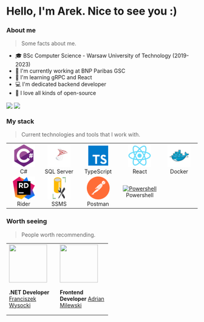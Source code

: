 <h1 algin="left">Hello, I'm Arek. Nice to see you :)</h1>
<h3 align="left">About me</h3>

>Some facts about me.

- :mortar_board: BSc Computer Science - Warsaw University of Technology (2019-2023)
- :office: I'm currently working at BNP Paribas GSC
- :seedling: I'm learning gRPC and React
- :computer: I'm dedicated backend developer
- :purple_heart: I love all kinds of open-source
  
<img align="center" src="https://github-readme-stats.vercel.app/api/top-langs/?username=Kasprzak-Arkadiusz&hide=HTML&exclude_repo=RailwayTicketsWebsite,Programowanie-aplikacji-mobilnych-i-webowych,BlazorPWA,WPF-Application-calculate-future-child-height-and-weight&layout=compact&langs_count=6&theme=tokyonight" />
<img align="center" src="https://github-readme-stats.vercel.app/api?username=Kasprzak-Arkadiusz&hide=issues&count_private=true&show_icons=true&theme=tokyonight"/>
  
<h3 align="left">My stack</h3>

>Current technologies and tools that I work with.

<table>
  </tr>
     <td align="center" width="120">
        <a href="#technology">
          <img src="./images/csharp.svg" width="60" height="60" alt="C#" />
        </a>
        <br>C#
      </td>
      <td align="center" width="120">
        <a href="#technology">
          <img src="./images/sql-server.svg" width="60" height="60" alt="SQL Server" />
        </a>
        <br>SQL Server
      </td>
      <td align="center" width="120">
        <a href="#technology">
          <img src="./images/typescript.svg" width="60" height="60" alt="TypeScript" />
        </a>
        <br>TypeScript
      </td>
      <td align="center" width="120">
        <a href="#technology">
          <img src="./images/react.svg" width="60" height="60" alt="React" />
        </a>
        <br>React
      </td>
      <td align="center" width="120">
        <a href="#technology">
          <img src="./images/docker.svg" width="60" height="60" alt="Docker" />
        </a>
        <br>Docker
      </td>
     </tr>
     <tr>
      <td align="center" width="120">
        <a href="#technology">
          <img src="./images/Rider.svg" width="60" height="60" alt="Rider" />
        </a>
        <br>Rider
      </td>
      <td align="center" width="120">
        <a href="#technology">
          <img src="./images/ssms.svg" width="60" height="60" alt="SSMS" />
        </a>
        <br>SSMS
      </td>
      <td align="center" width="120">
        <a href="#technology">
          <img src="./images/postman.svg" width="60" height="60" alt="postman" />
        </a>
        <br>Postman
      </td>
            <td align="center" width="120">
        <a href="#macropower-tech">
          <img src="https://raw.githubusercontent.com/PowerShell/PowerShell/master/assets/ps_black_128.svg" width="48" height="48" alt="Powershell" />
        </a>
        <br>Powershell
      </td>
    </tr>
</table>

<h3 align="left">Worth seeing</h3>

>People worth recommending.

<table><tr>
<td width="120"><img src="https://avatars.githubusercontent.com/u/56837817" width="100" height="100"/>

**.NET Developer** [Franciszek Wysocki](https://github.com/wysockif)

</td>
<td width="120"><img src="https://avatars.githubusercontent.com/u/56368449" width="100" height="100"/>

**Frontend Developer** [Adrian Milewski](https://github.com/milewsa3)

</td>
<tr>
</table>

